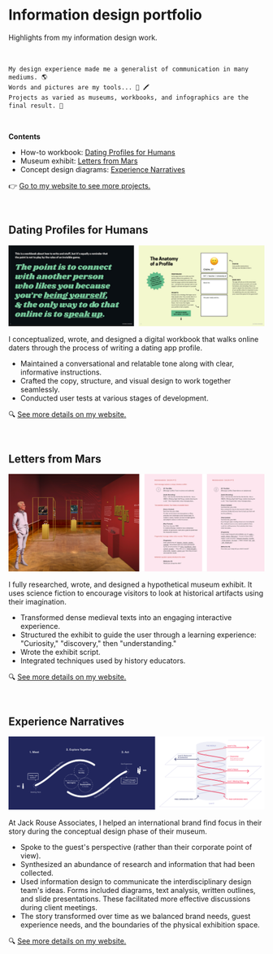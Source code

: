 # Information design portfolio
Highlights from my information design work.

<br />

```
My design experience made me a generalist of communication in many mediums. 🌎
Words and pictures are my tools... 🎨 🖍 
Projects as varied as museums, workbooks, and infographics are the final result. 🙌  
```

<br />

**Contents**

* How-to workbook: [Dating Profiles for Humans](#dating-profiles-for-humans)
* Museum exhibit: [Letters from Mars](#letters-from-mars)
* Concept design diagrams: [Experience Narratives](#experience-narratives)

👉 [Go to my website to see more projects.](https://alexlogsdon.com/)

<br />

## Dating Profiles for Humans

![Image of workbook design](/images/DatingProfilesForHumans.png)

I conceptualized, wrote, and designed a digital workbook that walks online daters
through the process of writing a dating app profile.

* Maintained a conversational and relatable tone along with clear, informative instructions.
* Crafted the copy, structure, and visual design to work together seamlessly.
* Conducted user tests at various stages of development.

🔍 [See more details on my website.](https://alexlogsdon.com/Dating-Profiles-for-Humans/)

<br />

## Letters from Mars

![Image of museum exhibit design](/images/LettersFromMars.png)

I fully researched, wrote, and designed a hypothetical museum exhibit. It uses science fiction to encourage visitors to look at historical artifacts using their imagination.

* Transformed dense medieval texts into an engaging interactive experience.
* Structured the exhibit to guide the user through a learning experience: "Curiosity," "discovery," then "understanding."
* Wrote the exhibit script. 
* Integrated techniques used by history educators.

🔍 [See more details on my website.](https://alexlogsdon.com/Letters-from-Mars)

<br />

## Experience Narratives

![Image of diagram designs](/images/ExperienceNarratives.png)

At Jack Rouse Associates, I helped an international brand find focus in their story during the conceptual design phase of their museum. 

* Spoke to the guest's perspective (rather than their corporate point of view). 
* Synthesized an abundance of research and information that had been collected.
* Used information design to communicate the interdisciplinary design team's ideas. Forms included diagrams, text analysis, written outlines, and slide presentations. These facilitated more effective discussions during client meetings.
* The story transformed over time as we balanced brand needs, guest experience needs, and the boundaries of the physical exhibition space.

🔍 [See more details on my website.](https://alexlogsdon.com/Experience-Narratives)
